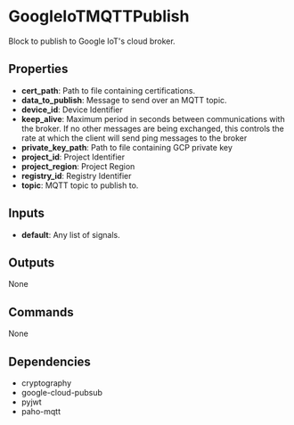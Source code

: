 GoogleIoTMQTTPublish
====================
Block to publish to Google IoT's cloud broker.

Properties
----------
- **cert_path**: Path to file containing certifications.
- **data_to_publish**: Message to send over an MQTT topic.
- **device_id**: Device Identifier
- **keep_alive**: Maximum period in seconds between communications with the broker. If no other messages are being exchanged, this controls the rate at which the client will send ping messages to the broker
- **private_key_path**: Path to file containing GCP private key
- **project_id**: Project Identifier
- **project_region**: Project Region
- **registry_id**: Registry Identifier
- **topic**: MQTT topic to publish to.

Inputs
------
- **default**: Any list of signals.

Outputs
-------
None

Commands
--------
None

Dependencies
------------
* cryptography
* google-cloud-pubsub
* pyjwt
* paho-mqtt

